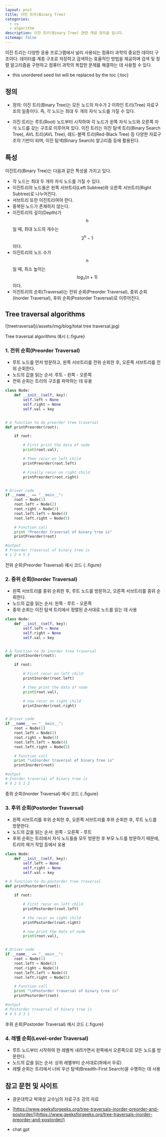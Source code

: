 ```yaml
---
layout: post
title: 이진 트리(Binary Tree)
categories: 
  - cs
  - algorithm
description: 이진 트리(Binary Tree) 관련 개념 정리글 입니다.
sitemap: false
---
```


이진 트리는 다양한 응용 프로그램에서 널리 사용되는 컴퓨터 과학의 중요한 데이터 구조이다. 데이터를 계층 구조로 저장하고 검색하는 효율적인 방법을 제공하며 검색 및
정렬 알고리즘을 구현하고 컴퓨터 과학의 복잡한 문제를 해결하는 데 사용할 수 있다.

* this unordered seed list will be replaced by the toc
{:toc}

## 정의

- 정의: 이진 트리(Binary Tree)는 모든 노드의 차수가 2 이하인 트리(Tree) 자료구조의 일종이다. 즉, 각 노드는 최대 두 개의 자식 노드를 가질 수 있다. 

- 이진 트리는 루트(Root) 노드부터 시작하여 각 노드가 왼쪽 자식 노드와 오른쪽 자식 노드를 갖는 구조로 이루어져 있다. 이진 트리는 이진 탐색 트리(Binary Search Tree), AVL 트리(AVL Tree), 레드-블랙 트리(Red-Black Tree) 등 다양한 자료구조의 기반이 되며, 이진 탐색(Binary Search) 알고리즘 등에 활용된다.


## 특성

이진트리(Binary Tree)는 다음과 같은 특성을 가지고 있다.

- 각 노드는 최대 두 개의 자식 노드를 가질 수 있다.
- 이진트리의 노드들은 왼쪽 서브트리(Left Subtree)와 오른쪽 서브트리(Right Subtree)로 나누어진다.
- 서브트리 또한 이진트리여야 한다.
- 중복된 노드가 존재하지 않는다.
- 이진트리의 깊이(Depth)가 $$h$$일 때, 최대 노드의 개수는 $$2^{h} - 1$$이다.
- 이진트리의 노드 수가 $$n$$일 때, 최소 높이는 $$log₂(n+1)$$이다.
- 이진트리의 순회(Traversal)는 전위 순회(Preorder Traversal), 중위 순회(Inorder Traversal), 후위 순회(Postorder Traversal)로 이루어진다.


## Tree traversal algorithms

![treetraversal](/assets/img/blog/total tree traversal.jpg)

Tree traversal algorithms 예시
{:.figure}

### 1. 전위 순회(Preorder Traversal)
- 루트 노드를 먼저 방문하고, 왼쪽 서브트리를 전위 순회한 후, 오른쪽 서브트리를 전위 순회한다. 
- 노드의 값을 읽는 순서: 루트 - 왼쪽 - 오른쪽
- 전위 순회는 트리의 구조를 파악하는 데 유용

~~~python
class Node:
	def __init__(self, key):
		self.left = None
		self.right = None
		self.val = key


# A function to do preorder tree traversal
def printPreorder(root):

	if root:

		# First print the data of node
		print(root.val),

		# Then recur on left child
		printPreorder(root.left)

		# Finally recur on right child
		printPreorder(root.right)


# Driver code
if __name__ == "__main__":
    root = Node(1)
    root.left = Node(2)
    root.right = Node(3)
    root.left.left = Node(4)
    root.left.right = Node(5)

    # Function call
    print "Preorder traversal of binary tree is"
    printPreorder(root)

#output
# Preorder traversal of binary tree is 
# 1 2 4 5 3 
~~~

전위 순회(Preorder Traversal) 예시 코드
{:.figure}


### 2. 중위 순회(Inorder Traversal)
- 왼쪽 서브트리를 중위 순회한 후, 루트 노드를 방문하고, 오른쪽 서브트리를 중위 순회한다.
- 노드의 값을 읽는 순서: 왼쪽 - 루트 - 오른쪽
- 중위 순회는 이진 탐색 트리에서 정렬된 순서대로 노드를 읽는 데 사용

~~~python
class Node:
	def __init__(self, key):
		self.left = None
		self.right = None
		self.val = key


# A function to do inorder tree traversal
def printInorder(root):

	if root:

		# First recur on left child
		printInorder(root.left)

		# then print the data of node
		print(root.val),

		# now recur on right child
		printInorder(root.right)


# Driver code
if __name__ == "__main__":
	root = Node(1)
	root.left = Node(2)
	root.right = Node(3)
	root.left.left = Node(4)
	root.left.right = Node(5)

	# Function call
	print "\nInorder traversal of binary tree is"
	printInorder(root)

#output
# Inorder traversal of binary tree is 
# 4 2 5 1 3 
~~~

중위 순회(Inorder Traversal) 예시 코드
{:.figure}

### 3. 후위 순회(Postorder Traversal)
- 왼쪽 서브트리를 후위 순회한 후, 오른쪽 서브트리를 후위 순회한 후, 루트 노드를 방문한다.
- 노드의 값을 읽는 순서: 왼쪽 - 오른쪽 - 루트
- 후위 순회는 트리에서 자식 노드들을 모두 방문한 후 부모 노드를 방문하기 때문에, 트리의 제거 작업 등에서 유용
   
~~~python
class Node:
	def __init__(self, key):
		self.left = None
		self.right = None
		self.val = key

# A function to do postorder tree traversal
def printPostorder(root):

	if root:

		# First recur on left child
		printPostorder(root.left)

		# the recur on right child
		printPostorder(root.right)

		# now print the data of node
		print(root.val),


# Driver code
if __name__ == "__main__":
    root = Node(1)
    root.left = Node(2)
    root.right = Node(3)
    root.left.left = Node(4)
    root.left.right = Node(5)

    # Function call
    print "\nPostorder traversal of binary tree is"
    printPostorder(root)

#output
# Postorder traversal of binary tree is 
# 4 5 2 3 1 
~~~

후위 순회(Postorder Traversal) 예시 코드
{:.figure}

### 4. 레벨 순회(Level-order Traversal)
- 루트 노드부터 시작하여 한 레벨씩 내려가면서 왼쪽에서 오른쪽으로 모든 노드를 방문한다.
- 노드의 값을 읽는 순서: 상위 레벨부터 순서대로(좌에서 우로)
- 레벨 순회는 트리에서 너비 우선 탐색(Breadth-First Search)을 수행하는 데 사용




## 참고 문헌 및 사이트

- 광운대학교 박재성 교수님의 자료구조 강의 자료

- [https://www.geeksforgeeks.org/tree-traversals-inorder-preorder-and-postorder/](https://www.geeksforgeeks.org/tree-traversals-inorder-preorder-and-postorder/)

- chat gpt